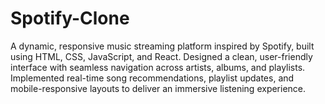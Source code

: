 # Spotify-Clone
A dynamic, responsive music streaming platform inspired by Spotify, built using HTML, CSS, JavaScript, and React. Designed a clean, user-friendly interface with seamless navigation across artists, albums, and playlists. Implemented real-time song recommendations, playlist updates, and mobile-responsive layouts to deliver an immersive listening experience.

